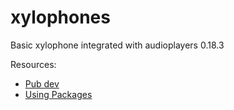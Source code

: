 # xylophones

Basic xylophone integrated with audioplayers 0.18.3  

Resources:
- [Pub dev ](https://pub.dev/packages/audioplayers)
- [Using Packages](https://flutter.dev/docs/development/packages-and-plugins/using-packages)

